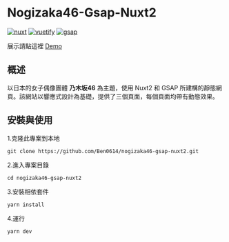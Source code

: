 # Nogizaka46-Gsap-Nuxt2

[![nuxt](https://img.shields.io/badge/nuxt-2.15.7-green)](https://github.com/nuxt/nuxt)
[![vuetify](https://img.shields.io/badge/vuetify-2.5.5-green)](https://github.com/vuetifyjs/vuetify)
[![gsap](https://img.shields.io/badge/gsap-3.11.3-green)](https://github.com/greensock/GSAP)

展示請點這裡 [Demo](https://nogizaka46-gsap-u55s.vercel.app/)

## 概述

以日本的女子偶像團體 **乃木坂46** 為主題，使用 Nuxt2 和 GSAP 所建構的靜態網頁。該網站以響應式設計為基礎，提供了三個頁面，每個頁面均帶有動態效果。

## 安裝與使用

1.克隆此專案到本地
```
git clone https://github.com/Ben0614/nogizaka46-gsap-nuxt2.git
```

2.進入專案目錄
```
cd nogizaka46-gsap-nuxt2
```

3.安裝相依套件
```
yarn install
```

4.運行
```
yarn dev
```